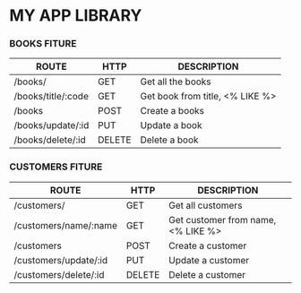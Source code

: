 # MY APP LIBRARY

### BOOKS FITURE

|       ROUTE         |  HTTP  |           DESCRIPTION           |
|---------------------|--------|---------------------------------|
| /books/             | GET    | Get all the books               |
| /books/title/:code  | GET    | Get book from title, <% LIKE %> |
| /books              | POST   | Create a books                  |
| /books/update/:id   | PUT    | Update a book                   |
| /books/delete/:id   | DELETE | Delete a book                   |


### CUSTOMERS FITURE

|       ROUTE             |  HTTP  |             DESCRIPTION             |
|-------------------------|--------|-------------------------------------|
| /customers/             | GET    | Get all customers                   |
| /customers/name/:name   | GET    | Get customer from name, <% LIKE %>  |
| /customers              | POST   | Create a customer                   |
| /customers/update/:id   | PUT    | Update a customer                   |
| /customers/delete/:id   | DELETE | Delete a customer                   |




